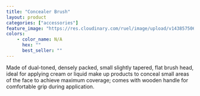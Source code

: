 ```yaml
---
title: "Concealer Brush"
layout: product
categories: ["accessories"]
feature_image: "https://res.cloudinary.com/ruel/image/upload/v1438575069/fs/concealerBrush.jpg"
colors:
    - color_name: N/A
      hex: ""
      best_seller: ""
---
```

Made of dual-toned, densely packed, small slightly tapered, flat brush head, ideal for applying cream or liquid make up products to conceal small areas of the face to achieve maximum coverage; comes with wooden handle for comfortable grip during application.